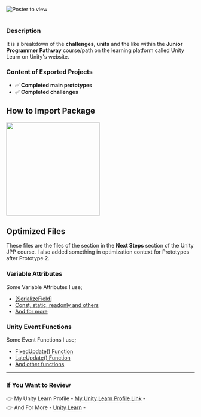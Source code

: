 ![Poster to view](https://connect-prd-cdn.unity.com/cdn-origin/assets/styles/i/svgicons/unity_learn_logo_new.3b328f9069e10481bfedd33aa519d5cd.svg)
#
### Description
It is a breakdown of the **challenges**, **units** and the like within the **Junior Programmer Pathway** course/path on the learning platform called Unity Learn on Unity's website.
### Content of Exported Projects
- :white_check_mark: **Completed main prototypes**
- :white_check_mark: **Completed challenges** 

## How to Import Package
<img src="https://docs.unity3d.com/uploads/Main/AnalyticsBasicImportPackage.gif" align="center" height="250">

## Optimized Files
These files are the files of the section in the **Next Steps** section of the Unity JPP course. I also added something in optimization context for Prototypes after Prototype 2.
### Variable Attributes
Some Variable Attributes I use;
- [[SerializeField]](https://docs.unity3d.com/ScriptReference/SerializeField.html)
- [Const, static, readonly and others](https://www.c-sharpcorner.com/UploadFile/c210df/difference-between-const-readonly-and-static-readonly-in-C-Sharp/)
- [And for more](http://www.li0rtal.com/unity-attributes/)
### Unity Event Functions
Some Event Functions I use;
- [FixedUpdate() Function](https://docs.unity3d.com/ScriptReference/MonoBehaviour.FixedUpdate.html)
- [LateUpdate() Function](https://docs.unity3d.com/ScriptReference/MonoBehaviour.LateUpdate.html)
- [And other functions](https://docs.unity3d.com/Manual/EventFunctions.html)

<hr/>

### If You Want to Review
👉 My Unity Learn Profile - [My Unity Learn Profile Link](https://learn.unity.com/u/5ef45eccedbc2a001fb1037f?tab=profile) - <br/>
👉 And For More - [Unity Learn](https://learn.unity.com) -
